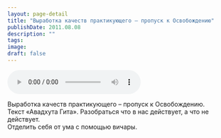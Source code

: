 ```yaml
---
layout: page-detail
title: "Выработка качеств практикующего – пропуск к Освобождению"
publishDate: 2011.08.08
description: ""
tags:
image:
draft: false
---
```


<audio title="2011.08.08 - Выработка качеств практикующего – пропуск к Освобождению.mp3" src="https://filer-api.advayta.org/v1.0/public/files/74013" controls=""></audio>

 Выработка качеств практикующего – пропуск к Освобождению.  
 Текст «Авадхута Гита». Разобраться что в нас действует, а что не действует.  
 Отделить себя от ума с помощью вичары.  

  
